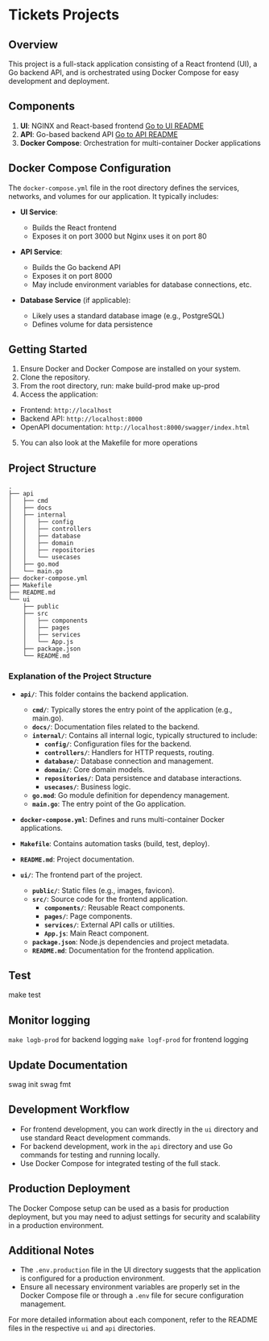 # Tickets Projects

## Overview
This project is a full-stack application consisting of a React frontend (UI), a Go backend API, and is orchestrated using Docker Compose for easy development and deployment.

## Components
1. **UI**: NGINX and React-based frontend [Go to UI README](./ui/README.md)
2. **API**: Go-based backend API [Go to API README](./api/README.md)
3. **Docker Compose**: Orchestration for multi-container Docker applications

## Docker Compose Configuration
The `docker-compose.yml` file in the root directory defines the services, networks, and volumes for our application. It typically includes:

- **UI Service**: 
  - Builds the React frontend
  - Exposes it on port 3000 but Nginx uses it on port 80

- **API Service**:
  - Builds the Go backend API
  - Exposes it on port 8000
  - May include environment variables for database connections, etc.

- **Database Service** (if applicable):
  - Likely uses a standard database image (e.g., PostgreSQL)
  - Defines volume for data persistence

## Getting Started
1. Ensure Docker and Docker Compose are installed on your system.
2. Clone the repository.
3. From the root directory, run:
    make build-prod 
    make up-prod
4. Access the application:
- Frontend: `http://localhost`
- Backend API: `http://localhost:8000`
- OpenAPI documentation: `http://localhost:8000/swagger/index.html`
5. You can also look at the Makefile for more operations

## Project Structure
    .
    ├── api
    │   ├── cmd
    │   ├── docs
    │   ├── internal
    │   │   ├── config
    │   │   ├── controllers
    │   │   ├── database
    │   │   ├── domain
    │   │   ├── repositories
    │   │   └── usecases
    │   ├── go.mod
    │   └── main.go
    ├── docker-compose.yml
    ├── Makefile
    ├── README.md
    └── ui
        ├── public
        ├── src
        │   ├── components
        │   ├── pages
        │   ├── services
        │   └── App.js
        ├── package.json
        └── README.md

### Explanation of the Project Structure

- **`api/`**: This folder contains the backend application.
  - **`cmd/`**: Typically stores the entry point of the application (e.g., main.go).
  - **`docs/`**: Documentation files related to the backend.
  - **`internal/`**: Contains all internal logic, typically structured to include:
    - **`config/`**: Configuration files for the backend.
    - **`controllers/`**: Handlers for HTTP requests, routing.
    - **`database/`**: Database connection and management.
    - **`domain/`**: Core domain models.
    - **`repositories/`**: Data persistence and database interactions.
    - **`usecases/`**: Business logic.
  - **`go.mod`**: Go module definition for dependency management.
  - **`main.go`**: The entry point of the Go application.
  
- **`docker-compose.yml`**: Defines and runs multi-container Docker applications.
- **`Makefile`**: Contains automation tasks (build, test, deploy).
- **`README.md`**: Project documentation.

- **`ui/`**: The frontend part of the project.
  - **`public/`**: Static files (e.g., images, favicon).
  - **`src/`**: Source code for the frontend application.
    - **`components/`**: Reusable React components.
    - **`pages/`**: Page components.
    - **`services/`**: External API calls or utilities.
    - **`App.js`**: Main React component.
  - **`package.json`**: Node.js dependencies and project metadata.
  - **`README.md`**: Documentation for the frontend application.

## Test
  make test

## Monitor logging
  `make logb-prod` for backend logging
  `make logf-prod` for frontend logging

## Update Documentation
  swag init
  swag fmt

## Development Workflow
- For frontend development, you can work directly in the `ui` directory and use standard React development commands.
- For backend development, work in the `api` directory and use Go commands for testing and running locally.
- Use Docker Compose for integrated testing of the full stack.

## Production Deployment
The Docker Compose setup can be used as a basis for production deployment, but you may need to adjust settings for security and scalability in a production environment.

## Additional Notes
- The `.env.production` file in the UI directory suggests that the application is configured for a production environment.
- Ensure all necessary environment variables are properly set in the Docker Compose file or through a `.env` file for secure configuration management.

For more detailed information about each component, refer to the README files in the respective `ui` and `api` directories.